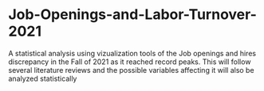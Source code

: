 # Job-Openings-and-Labor-Turnover-2021
A statistical analysis using vizualization tools of the Job openings and hires discrepancy in the Fall of 2021 as it reached record peaks. This will follow several literature reviews and the possible variables affecting it will also be analyzed statistically
